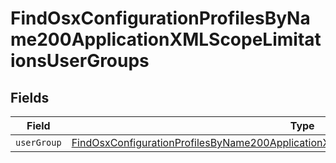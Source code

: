# FindOsxConfigurationProfilesByName200ApplicationXMLScopeLimitationsUserGroups


## Fields

| Field                                                                                                                                                                                                       | Type                                                                                                                                                                                                        | Required                                                                                                                                                                                                    | Description                                                                                                                                                                                                 |
| ----------------------------------------------------------------------------------------------------------------------------------------------------------------------------------------------------------- | ----------------------------------------------------------------------------------------------------------------------------------------------------------------------------------------------------------- | ----------------------------------------------------------------------------------------------------------------------------------------------------------------------------------------------------------- | ----------------------------------------------------------------------------------------------------------------------------------------------------------------------------------------------------------- |
| `userGroup`                                                                                                                                                                                                 | [FindOsxConfigurationProfilesByName200ApplicationXMLScopeLimitationsUserGroupsUserGroup](../../models/operations/findosxconfigurationprofilesbyname200applicationxmlscopelimitationsusergroupsusergroup.md) | :heavy_minus_sign:                                                                                                                                                                                          | N/A                                                                                                                                                                                                         |